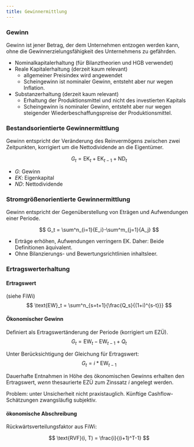 ```yaml
---
title: Gewinnermittlung
---
```

### Gewinn
Gewinn ist jener Betrag, der dem Unternehmen entzogen werden kann, ohne die Gewinnerzielungsfähigkeit des Unternehmens zu gefährden.

- Nominalkapitalerhaltung (für Bilanztheorien und HGB verwendet)
- Reale Kapitalerhaltung (derzeit kaum relevant)
  - allgemeiner Preisindex wird angewendet
  - Scheingewinn ist nominaler Gewinn, entsteht aber nur wegen Inflation.
- Substanzerhaltung (derzeit kaum relevant)
  - Erhaltung der Produktionsmittel und nicht des investierten Kapitals
  - Scheingewinn is nominaler Gewinn, entsteht aber nur wegen steigender Wiederbeschaffungspreise der Produktionsmittel.

### Bestandsorientierte Gewinnermittlung
Gewinn entspricht der Veränderung des Reinvermögens zwischen zwei Zeitpunkten, korrigiert um die Nettodividende an die Eigentümer.

$$
G_t = \text{EK}_t + \text{EK}_{t-1} + \text{ND}_t 
$$

- $G$: Gewinn
- $EK$: Eigenkapital
- $ND$: Nettodividende

### Stromgrößenorientierte Gewinnermittlung
Gewinn entspricht der Gegenüberstellung von Eträgen und Aufwendungen einer Periode.

$$
G_t = \sum^n_{i=1}{E_i}-\sum^m_{j=1}{A_j}
$$

- Erträge erhöhen, Aufwendungen verringern EK. Daher: Beide Definitionen äquivalent.
- Ohne Bilanzierungs- und Bewertungsrichtlinien inhaltsleer.

### Ertragswerterhaltung
#### Ertragswert
(siehe FiWi)
$$
\text{EW}_t = \sum^n_{s=t+1}{\frac{Q_s}{(1+i)^{s-t}}}
$$

#### Ökonomischer Gewinn
Definiert als Ertragswertänderung der Periode (korrigiert um EZÜ).
$$
G_t = \text{EW}_t - \text{EW}_{t-1} + Q_t
$$

Unter Berücksichtigung der Gleichung für Ertragswert:
$$
G_t = i * \text{EW}_{t-1}
$$

Dauerhafte Entnahmen in Höhe des ökonomischen Gewinns erhalten den Ertragswert, *wenn* thesaurierte EZÜ zum Zinssatz $i$ angelegt werden.


Problem: unter Unsicherheit nicht praxistauglich. Künftige Cashflow-Schätzungen zwangsläufig subjektiv.  

#### ökonomische Abschreibung
Rückwärtsverteilungsfaktor aus FiWi:

$$
\text{RVF}(i, T) = \frac{i}{(i+1)^T-1}
$$

